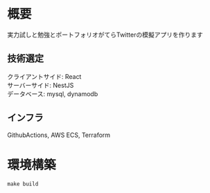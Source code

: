 # 概要
実力試しと勉強とポートフォリオがてらTwitterの模擬アプリを作ります

## 技術選定
クライアントサイド: React \
サーバーサイド: NestJS \
データベース: mysql, dynamodb

## インフラ
GithubActions, AWS ECS, Terraform


# 環境構築

```
make build
```